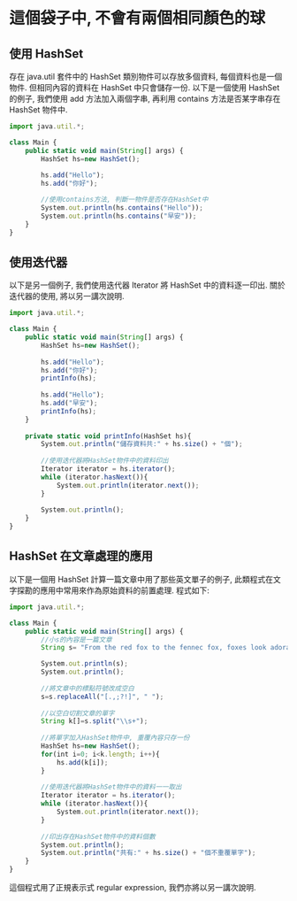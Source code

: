# 這個袋子中, 不會有兩個相同顏色的球


## 使用 HashSet
存在 java.util 套件中的 HashSet 類別物件可以存放多個資料, 每個資料也是一個物件. 
但相同內容的資料在 HashSet 中只會儲存一份. 
以下是一個使用 HashSet 的例子, 我們使用 add 方法加入兩個字串, 再利用 contains 方法是否某字串存在 HashSet 物件中. 


```javascript
import java.util.*;

class Main {
    public static void main(String[] args) {
        HashSet hs=new HashSet();		
        
        hs.add("Hello");
        hs.add("你好");

        //使用contains方法, 判斷一物件是否存在HashSet中		
        System.out.println(hs.contains("Hello"));
        System.out.println(hs.contains("早安"));
    }
}
```

## 使用迭代器
以下是另一個例子, 我們使用迭代器 Iterator 將 HashSet 中的資料逐一印出. 關於迭代器的使用, 將以另一講次說明. 

```javascript
import java.util.*;

class Main {
    public static void main(String[] args) {
        HashSet hs=new HashSet();		
        
        hs.add("Hello");
        hs.add("你好");
        printInfo(hs);
        
        hs.add("Hello");
        hs.add("早安");
        printInfo(hs);
    }
    
    private static void printInfo(HashSet hs){
        System.out.println("儲存資料共:" + hs.size() + "個");
        
        //使用迭代器將HashSet物件中的資料印出
        Iterator iterator = hs.iterator();       
        while (iterator.hasNext()){
            System.out.println(iterator.next());  
        }	
        
        System.out.println();
    }
}
```
 
## HashSet 在文章處理的應用
以下是一個用 HashSet 計算一篇文章中用了那些英文單子的例子, 
此類程式在文字探勘的應用中常用來作為原始資料的前置處理. 程式如下:  

```javascript
import java.util.*;

class Main {
    public static void main(String[] args) {
        //小s的內容是一篇文章
        String s= "From the red fox to the fennec fox, foxes look adorable. Because of this, people are sometimes tempted to keep them as pets. However, those who have tried have struggled. Unlike dogs and cats, the different species of fox have not been domesticated. Domestication only happens over a long period of time through selective breeding. Cats and dogs were domesticated by humans thousands of years ago to be pets and companions. Sheep, goats and other animals were domesticated for food. But there may be more to it than that. People who have tried to simply tame individual foxes often speak of a stubborn wildness that is impossible to get rid of. This suggests that foxes harder to tame than other animals. However, one extraordinary experiment has found a way to domesticate foxes. This one study could help us understand how our ancestors domesticated other animals, and indeed what domestication is.";

        System.out.println(s);	
        System.out.println();
		
        //將文章中的標點符號改成空白
        s=s.replaceAll("[.,;?!]", " ");
		
        //以空白切割文章的單字
        String k[]=s.split("\\s+");
		
        //將單字加入HashSet物件中, 重覆內容只存一份
        HashSet hs=new HashSet();		
        for(int i=0; i<k.length; i++){
            hs.add(k[i]);	
        }	
		
        //使用迭代器將HashSet物件中的資料一一取出
        Iterator iterator = hs.iterator();       
        while (iterator.hasNext()){
            System.out.println(iterator.next());  
        }
		
        //印出存在HashSet物件中的資料個數
		System.out.println();
		System.out.println("共有:" + hs.size() + "個不重覆單字");
    }
}
```

這個程式用了正規表示式 regular expression, 我們亦將以另一講次說明. 